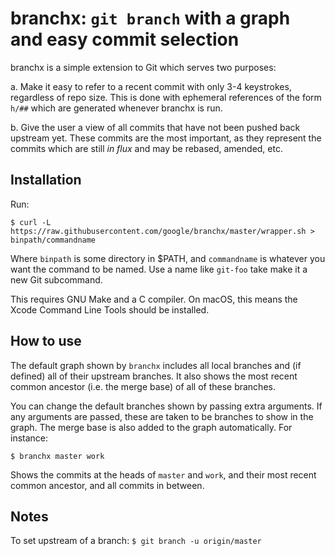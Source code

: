 # branchx: `git branch` with a graph and easy commit selection

branchx is a simple extension to Git which serves two purposes:

 a. Make it easy to refer to a recent commit with only 3-4 keystrokes,
    regardless of repo size. This is done with ephemeral references of the form
    `h/##` which are generated whenever branchx is run.

 b. Give the user a view of all commits that have not been pushed back upstream
    yet. These commits are the most important, as they represent the commits
    which are still _in flux_ and may be rebased, amended, etc.

## Installation

Run:

```
$ curl -L https://raw.githubusercontent.com/google/branchx/master/wrapper.sh > binpath/commandname
```

Where `binpath` is some directory in $PATH, and `commandname` is whatever you
want the command to be named. Use a name like `git-foo` take make it a new Git
subcommand.

This requires GNU Make and a C compiler. On macOS, this means the Xcode Command
Line Tools should be installed.

## How to use

The default graph shown by `branchx` includes all local branches and (if
defined) all of their upstream branches. It also shows the most recent common
ancestor (i.e. the merge base) of all of these branches.

You can change the default branches shown by passing extra arguments. If any
arguments are passed, these are taken to be branches to show in the graph. The
merge base is also added to the graph automatically. For instance:

```
$ branchx master work
```

Shows the commits at the heads of `master` and `work`, and their most recent
common ancestor, and all commits in between.

## Notes

To set upstream of a branch: `$ git branch -u origin/master`

